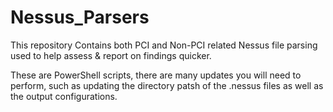 # Nessus_Parsers
This repository Contains both PCI and Non-PCI related Nessus file parsing used to help assess & report on findings quicker.

These are PowerShell scripts, there are many updates you will need to perform, such as updating the directory patsh of the .nessus files as well as the output configurations. 
